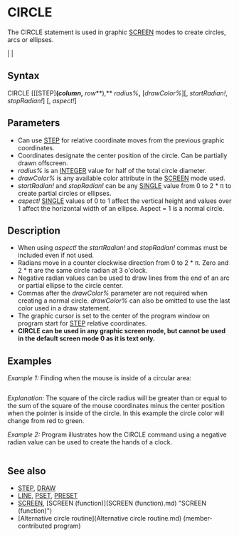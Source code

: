 # CIRCLE

The CIRCLE statement is used in graphic [SCREEN](SCREEN.md) modes to create circles, arcs or ellipses.

  

|  |

## Syntax

CIRCLE [[[STEP]**(***column***,** *row***),** *radius%***,** [*drawColor%*][, *startRadian!*, *stopRadian!*] [, *aspect!*]
  

## Parameters

* Can use [STEP](STEP.md) for relative coordinate moves from the previous graphic coordinates.
* Coordinates designate the center position of the circle. Can be partially drawn offscreen.
* *radius%* is an [INTEGER](INTEGER.md) value for half of the total circle diameter.
* *drawColor%* is any available color attribute in the [SCREEN](SCREEN.md) mode used.
* *startRadian!* and *stopRadian!* can be any [SINGLE](SINGLE.md) value from 0 to 2 * π to create partial circles or ellipses.
* *aspect!* [SINGLE](SINGLE.md) values of 0 to 1 affect the vertical height and values over 1 affect the horizontal width of an ellipse. Aspect = 1 is a normal circle.

  

## Description

* When using *aspect!* the *startRadian!* and *stopRadian!* commas must be included even if not used.
* Radians move in a counter clockwise direction from 0 to 2 * π. Zero and 2 * π are the same circle radian at 3 o'clock.
* Negative radian values can be used to draw lines from the end of an arc or partial ellipse to the circle center.
* Commas after the *drawColor%* parameter are not required when creating a normal circle. *drawColor%* can also be omitted to use the last color used in a draw statement.
* The graphic cursor is set to the center of the program window on program start for [STEP](STEP.md) relative coordinates.
* **CIRCLE can be used in any graphic screen mode, but cannot be used in the default screen mode 0 as it is text only.**

  

## Examples

*Example 1:* Finding when the mouse is inside of a circular area:

``` [SCREEN](SCREEN.md) 12  r& = 200 'radius    change circle size and position here cx& = 320 'center x horizontal cy& = 240 'center y vertical  DO   i = [_MOUSEINPUT](_MOUSEINPUT.md)   x& = [_MOUSEX](_MOUSEX.md)   y& = [_MOUSEY](_MOUSEY.md)   xy& = ((x& - cx&) ^ 2) + ((y& - cy&) ^ 2) 'Pythagorean theorem   [IF](IF.md) r& ^ 2 >= xy& [THEN](THEN.md) CIRCLE (cx&, cy&), r&, 10 [ELSE](ELSE.md) CIRCLE (cx&, cy&), r&, 12 [LOOP](LOOP.md) [UNTIL](UNTIL.md) [INKEY$](INKEY$.md) = [CHR$](CHR$.md)(27) 'escape key exit  
```

*Explanation:* The square of the circle radius will be greater than or equal to the sum of the square of the mouse coordinates minus the center position when the pointer is inside of the circle. In this example the circle color will change from red to green.
  

*Example 2:* Program illustrates how the CIRCLE command using a negative radian value can be used to create the hands of a clock.

``` [CONST](CONST.md) PI = 3.141593 'The mathematical value of PI to six places. You can also use QB64's native _PI. [DIM](DIM.md) clock(60)             'A dimensioned array to hold 60 radian points clockcount% = 15          'A counter to keep track of the radians  '* Start at radian 2*PI and continue clockwise to radian 0 '* Since radian 2*PI points directly right, we need to start clockcount% '* at 15 (for 15 seconds).  The [FOR](FOR.md)/[NEXT](NEXT.md) loop counts backwards in increments '* of 60 giving us the 60 second clock points.  These points are then stored '* in the dimensioned array clock() to be used later. '* [FOR](FOR.md) radian = 2 * PI [TO](TO.md) 0 [STEP](STEP.md) -(2 * PI) / 60     clock(clockcount%) = radian     clockcount% = clockcount% + 1     [IF](IF.md) clockcount% = 61 [THEN](THEN.md) clockcount% = 1 [NEXT](NEXT.md) radian '* Change to a graphics screen and draw the clock face [SCREEN](SCREEN.md) 7 [CLS](CLS.md) [LOCATE](LOCATE.md) 1, 1 [COLOR](COLOR.md) 14, 0 [PRINT](PRINT.md) "Ritchie's Clock" [COLOR](COLOR.md) 9, 0 [PRINT](PRINT.md) "Uses CIRCLE to" [PRINT](PRINT.md) "draw hands!" [COLOR](COLOR.md) 8, 0 CIRCLE (160, 100), 110, 8 'circle with radius of 110 and dark gray CIRCLE (160, 100), 102, 8 'circle with radius of 102 and dark gray [PAINT](PAINT.md) (265, 100), 8, 8 'fill between the two dark gray circles with gray CIRCLE (160, 100), 110, 7 'circle with radius of 110 and light gray '* '* Get the current time from the QuickBASIC built in variable [TIME$](TIME$.md) '* Since [TIME$](TIME$.md) is a string, we need to extract the hours, minutes and '* seconds from it using [LEFT$](LEFT$.md), [RIGHT$](RIGHT$.md) and [MID$](MID$.md) "MID$ (function)"). Then, each of these '* extractions need to be converted to a numeric value using VAL and '* stored in their respective variables. '* seconds% = [INT](INT.md)([VAL](VAL.md)([RIGHT$](RIGHT$.md)([TIME$](TIME$.md), 2))) 'extract seconds from [TIME$](TIME$.md) [IF](IF.md) seconds% = 0 [THEN](THEN.md) seconds% = 60 'array counts 1 to 60 not 0 to 59 previoussecond% = seconds% 'hold current second for later use minutes% = [INT](INT.md)([VAL](VAL.md)([MID$](MID$.md) "MID$ (function)")([TIME$](TIME$.md), 4, 2))) 'extract minutes from [TIME$](TIME$.md) [IF](IF.md) minutes% = 0 [THEN](THEN.md) minutes% = 60 'array counts 1 to 60 not 0 to 59 previousminute% = minutes% 'hold current minute for later use hours% = [INT](INT.md)([VAL](VAL.md)([LEFT$](LEFT$.md)([TIME$](TIME$.md), 2))) 'extract hour from [TIME$](TIME$.md) [IF](IF.md) hours% >= 12 [THEN](THEN.md) hours% = hours% - 12 'convert from military time [IF](IF.md) hours% = 0 [THEN](THEN.md) hours% = 12 'count from 1 to 12 not 0 to 11 previoushour% = hours% 'hold current hour for later use '* '* Start of main program loop '* [DO](DO.md)     [IF](IF.md) seconds% <> previoussecond% [THEN](THEN.md) 'has a second elapsed?         [LOCATE](LOCATE.md) 22, 17 'print the time on the screen at         [PRINT](PRINT.md) [TIME$](TIME$.md); 'position 22, 17         '* Since a second has elapsed we need to erase the old second hand         '* position and draw the new position          CIRCLE (160, 100), 100, 0, -clock(previoussecond%), clock(previoussecond%)         CIRCLE (160, 100), 100, 15, -clock(seconds%), clock(seconds%)         previoussecond% = seconds% 'hold current second for later use         [IF](IF.md) minutes% <> previousminute% [THEN](THEN.md) 'has a minute elapsed?             '* Since a minute has elapsed we need to erase the old hour hand position             CIRCLE (160, 100), 90, 0, -clock(previousminute%), clock(previousminute%)             previousminute% = minutes% 'hold current minute for later use         [END IF](END IF.md)         '*         '* Draw the current minute hand position         '*         CIRCLE (160, 100), 90, 14, -clock(minutes%), clock(minutes%)         [IF](IF.md) hours% <> previoushour% [THEN](THEN.md) 'has an hour elapsed?             '* Since an hour has elapsed we need to erase the old hour hand position             CIRCLE (160, 100), 75, 0, -clock(previoushour% * 5), clock(previoushour% * 5)             previoushour% = hours% 'hold current hour for later use         [END IF](END IF.md)         '*         '* Draw the current hour hand position         '*         CIRCLE (160, 100), 75, 12, -clock(hours% * 5), clock(hours% * 5)     [END IF](END IF.md)     seconds% = [VAL](VAL.md)([RIGHT$](RIGHT$.md)([TIME$](TIME$.md), 2)) 'extract time again and do all over     [IF](IF.md) seconds% = 0 [THEN](THEN.md) seconds% = 60     minutes% = [VAL](VAL.md)([MID$](MID$.md) "MID$ (function)")([TIME$](TIME$.md), 4, 2))     [IF](IF.md) minutes% = 0 [THEN](THEN.md) minutes% = 60     hours% = [VAL](VAL.md)([LEFT$](LEFT$.md)([TIME$](TIME$.md), 2))     [IF](IF.md) hours% >= 12 [THEN](THEN.md) hours% = hours% - 12     [IF](IF.md) hours% = 0 [THEN](THEN.md) hours% = 12 [LOOP](LOOP.md) [UNTIL](UNTIL.md) [INKEY$](INKEY$.md) <> "" 'stop program if user presses a key  
```

  

## See also

* [STEP](STEP.md), [DRAW](DRAW.md)
* [LINE](LINE.md), [PSET](PSET.md), [PRESET](PRESET.md)
* [SCREEN](SCREEN.md), [SCREEN (function)](SCREEN (function).md) "SCREEN (function)")
* [Alternative circle routine](Alternative circle routine.md) (member-contributed program)

  
